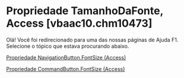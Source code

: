 
# Propriedade TamanhoDaFonte, Access [vbaac10.chm10473]

Olá! Você foi redirecionado para uma das nossas páginas de Ajuda F1. Selecione o tópico que estava procurando abaixo.

[Propriedade NavigationButton.FontSize (Access)](http://msdn.microsoft.com/library/54e037ef-15c5-e898-ab73-3af6439b9d06%28Office.15%29.aspx)

[Propriedade CommandButton.FontSize (Access)](http://msdn.microsoft.com/library/3ceff45a-fe5d-f692-7ad3-ab20143e12fc%28Office.15%29.aspx)

